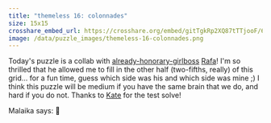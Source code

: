 ```yaml
---
title: "themeless 16: colonnades"
size: 15x15
crosshare_embed_url: https://crosshare.org/embed/gitTgkRp2XQ87tTTjooF/6GZEUgttSaMcNGI8CIiXptC8S1E3
image: /data/puzzle_images/themeless-16-colonnades.png
---
```


Today's puzzle is a collab with [already-honorary-girlboss](/puzzle/guest-rafamusa-1.html) [Rafa](https://twitter.com/rafaxword)! I'm so thrilled that he allowed me to fill in the other half (two-fifths, really) of this grid... for a fun time, guess which side was his and which side was mine ;) I think this puzzle will be medium if you have the same brain that we do, and hard if you do not. Thanks to [Kate](https://twitter.com/kateschmate) for the test solve!

Malaika says: 🥺